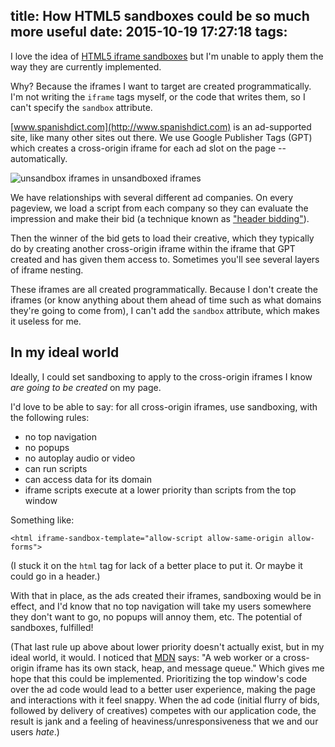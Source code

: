 title: How HTML5 sandboxes could be so much more useful
date: 2015-10-19 17:27:18
tags:
---

I love the idea of
[HTML5 iframe sandboxes](http://www.html5rocks.com/en/tutorials/security/sandboxed-iframes/)
but I'm unable to apply them the way they are currently implemented.

Why? Because the iframes I want to target are created programmatically. I'm not
writing the `iframe` tags myself, or the code that writes them, so I can't
specify the `sandbox` attribute.

[www.spanishdict.com](http://www.spanishdict.com) is an ad-supported site, like
many other sites out there. We use Google Publisher Tags (GPT) which creates a
cross-origin iframe for each ad slot on the page -- automatically.

![unsandbox iframes in unsandboxed iframes](https://cldup.com/hi7ND3UGrI.png)

We have relationships with several different ad companies. On every pageview, we
load a script from each company so they can evaluate the impression and make
their bid (a technique known as
["header bidding"](http://blog.pubnation.com/when-ads-compete-you-win-ad-optimization-using-header-bidders/)).

Then the winner of the bid gets to load their creative, which they typically do
by creating another cross-origin iframe within the iframe that GPT created and
has given them access to. Sometimes you'll see several layers of iframe nesting.

These iframes are all created programmatically. Because I don't create the
iframes (or know anything about them ahead of time such as what domains they're
going to come from), I can't add the `sandbox` attribute, which makes it useless
for me.

## In my ideal world

Ideally, I could set sandboxing to apply to the cross-origin iframes I know *are
going to be created* on my page.

I'd love to be able to say: for all cross-origin iframes, use sandboxing, with
the following rules:
* no top navigation
* no popups
* no autoplay audio or video
* can run scripts
* can access data for its domain
* iframe scripts execute at a lower priority than scripts from the top window

Something like:

```
<html iframe-sandbox-template="allow-script allow-same-origin allow-forms">
```

(I stuck it on the `html` tag for lack of a better place to put it. Or maybe it
could go in a header.)

With that in place, as the ads created their iframes, sandboxing would be in
effect, and I'd know that no top navigation will take my users somewhere they
don't want to go, no popups will annoy them, etc. The potential of sandboxes,
fulfilled!

(That last rule up above about lower priority doesn't actually exist, but in my
ideal world, it would. I noticed that
[MDN](https://developer.mozilla.org/en-US/docs/Web/JavaScript/EventLoop) says:
"A web worker or a cross-origin iframe has its own stack, heap, and message
queue." Which gives me hope that this could be implemented. Prioritizing the top
window's code over the ad code would lead to a better user experience, making
the page and interactions with it feel snappy. When the ad code (initial flurry
of bids, followed by delivery of creatives) competes with our application code,
the result is jank and a feeling of heaviness/unresponsiveness that we and our
users *hate*.)
